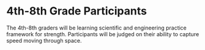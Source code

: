 # 4th-8th Grade Participants
The 4th-8th graders will be learning scientific and engineering practice framework for strength. Participants will be judged on their ability to capture speed moving through space.

